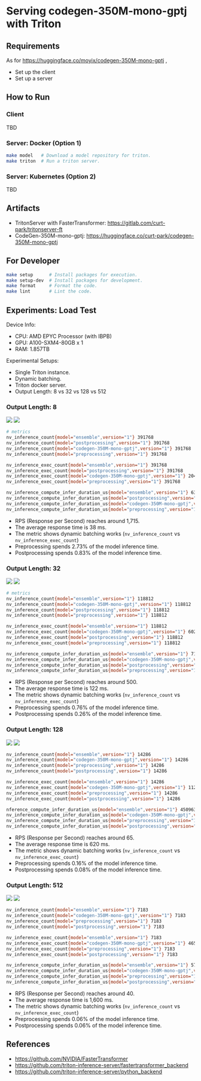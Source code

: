 # Serving codegen-350M-mono-gptj with Triton

## Requirements
As for https://huggingface.co/moyix/codegen-350M-mono-gptj ,
- Set up the client
- Set up a server

## How to Run

### Client
TBD

### Server: Docker (Option 1)
```bash
make model   # Download a model repository for triton.
make triton  # Run a triton server.
```

### Server: Kubernetes (Option 2)
TBD

## Artifacts
- TritonServer with FasterTransformer: https://gitlab.com/curt-park/tritonserver-ft
- CodeGen-350M-mono-gptj: https://huggingface.co/curt-park/codegen-350M-mono-gptj

## For Developer
```bash
make setup      # Install packages for execution.
make setup-dev  # Install packages for development.
make format     # Format the code.
make lint       # Lint the code.
```

## Experiments: Load Test

Device Info:
- CPU: AMD EPYC Processor (with IBPB)
- GPU: A100-SXM4-80GB x 1
- RAM: 1.857TB

Experimental Setups:
- Single Triton instance.
- Dynamic batching.
- Triton docker server.
- Output Length: 8 vs 32 vs 128 vs 512

### Output Length: 8
![](assets/loadtest_output_len_08_00.png)
![](assets/loadtest_output_len_08_01.png)
```bash
# metrics
nv_inference_count{model="ensemble",version="1"} 391768
nv_inference_count{model="postprocessing",version="1"} 391768
nv_inference_count{model="codegen-350M-mono-gptj",version="1"} 391768
nv_inference_count{model="preprocessing",version="1"} 391768

nv_inference_exec_count{model="ensemble",version="1"} 391768
nv_inference_exec_count{model="postprocessing",version="1"} 391768
nv_inference_exec_count{model="codegen-350M-mono-gptj",version="1"} 20439
nv_inference_exec_count{model="preprocessing",version="1"} 391768

nv_inference_compute_infer_duration_us{model="ensemble",version="1"} 6368616649
nv_inference_compute_infer_duration_us{model="postprocessing",version="1"} 51508744
nv_inference_compute_infer_duration_us{model="codegen-350M-mono-gptj",version="1"} 6148437063
nv_inference_compute_infer_duration_us{model="preprocessing",version="1"} 168281250
```

- RPS (Response per Second) reaches around 1,715.
- The average response time is 38 ms.
- The metric shows dynamic batching works (`nv_inference_count` vs `nv_inference_exec_count`)
- Preprocessing spends 2.73% of the model inference time.
- Postprocessing spends 0.83% of the model inference time.

### Output Length: 32
![](assets/loadtest_output_len_32_00.png)
![](assets/loadtest_output_len_32_01.png)
```bash
# metrics
nv_inference_count{model="ensemble",version="1"} 118812
nv_inference_count{model="codegen-350M-mono-gptj",version="1"} 118812
nv_inference_count{model="postprocessing",version="1"} 118812
nv_inference_count{model="preprocessing",version="1"} 118812

nv_inference_exec_count{model="ensemble",version="1"} 118812
nv_inference_exec_count{model="codegen-350M-mono-gptj",version="1"} 6022
nv_inference_exec_count{model="postprocessing",version="1"} 118812
nv_inference_exec_count{model="preprocessing",version="1"} 118812

nv_inference_compute_infer_duration_us{model="ensemble",version="1"} 7163210716
nv_inference_compute_infer_duration_us{model="codegen-350M-mono-gptj",version="1"} 7090601211
nv_inference_compute_infer_duration_us{model="postprocessing",version="1"} 18416946
nv_inference_compute_infer_duration_us{model="preprocessing",version="1"} 54073590
```
- RPS (Response per Second) reaches around 500.
- The average response time is 122 ms.
- The metric shows dynamic batching works (`nv_inference_count` vs `nv_inference_exec_count`)
- Preprocessing spends 0.76% of the model inference time.
- Postprocessing spends 0.26% of the model inference time.

### Output Length: 128
![](assets/loadtest_output_len_128_00.png)
![](assets/loadtest_output_len_128_01.png)
```bash
nv_inference_count{model="ensemble",version="1"} 14286
nv_inference_count{model="codegen-350M-mono-gptj",version="1"} 14286
nv_inference_count{model="preprocessing",version="1"} 14286
nv_inference_count{model="postprocessing",version="1"} 14286

nv_inference_exec_count{model="ensemble",version="1"} 14286
nv_inference_exec_count{model="codegen-350M-mono-gptj",version="1"} 1121
nv_inference_exec_count{model="preprocessing",version="1"} 14286
nv_inference_exec_count{model="postprocessing",version="1"} 14286

nference_compute_infer_duration_us{model="ensemble",version="1"} 4509635072
nv_inference_compute_infer_duration_us{model="codegen-350M-mono-gptj",version="1"} 4498667310
nv_inference_compute_infer_duration_us{model="preprocessing",version="1"} 7348176
nv_inference_compute_infer_duration_us{model="postprocessing",version="1"} 3605100
```
- RPS (Response per Second) reaches around 65.
- The average response time is 620 ms.
- The metric shows dynamic batching works (`nv_inference_count` vs `nv_inference_exec_count`)
- Preprocessing spends 0.16% of the model inference time.
- Postprocessing spends 0.08% of the model inference time.

### Output Length: 512
![](assets/loadtest_output_len_512_00.png)
![](assets/loadtest_output_len_512_01.png)
```bash
nv_inference_count{model="ensemble",version="1"} 7183
nv_inference_count{model="codegen-350M-mono-gptj",version="1"} 7183
nv_inference_count{model="preprocessing",version="1"} 7183
nv_inference_count{model="postprocessing",version="1"} 7183

nv_inference_exec_count{model="ensemble",version="1"} 7183
nv_inference_exec_count{model="codegen-350M-mono-gptj",version="1"} 465
nv_inference_exec_count{model="preprocessing",version="1"} 7183
nv_inference_exec_count{model="postprocessing",version="1"} 7183

nv_inference_compute_infer_duration_us{model="ensemble",version="1"} 5764391176
nv_inference_compute_infer_duration_us{model="codegen-350M-mono-gptj",version="1"} 5757320649
nv_inference_compute_infer_duration_us{model="preprocessing",version="1"} 3678517
nv_inference_compute_infer_duration_us{model="postprocessing",version="1"} 3384699
```
- RPS (Response per Second) reaches around 40.
- The average response time is 1,600 ms.
- The metric shows dynamic batching works (`nv_inference_count` vs `nv_inference_exec_count`)
- Preprocessing spends 0.06% of the model inference time.
- Postprocessing spends 0.06% of the model inference time.

## References
- https://github.com/NVIDIA/FasterTransformer
- https://github.com/triton-inference-server/fastertransformer_backend
- https://github.com/triton-inference-server/python_backend

